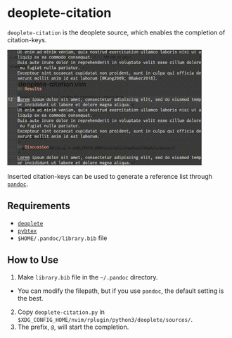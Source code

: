 # deoplete-citation

`deoplete-citation` is the deoplete source, which enables the completion of citation-keys.

![sample movie](./mov/sample.gif)

Inserted citation-keys can be used to generate a reference list through [`pandoc`](https://pandoc.org/MANUAL.html#citations).

## Requirements

- [`deoplete`](https://github.com/Shougo/deoplete.nvim)
- [`pybtex`](https://pybtex.org)
- `$HOME/.pandoc/library.bib` file

## How to Use

1. Make `library.bib` file in the `~/.pandoc` directory.
  - You can modify the filepath, but if you use `pandoc`, the default setting is the best.
2. Copy `deoplete-citation.py` in `$XDG_CONFIG_HOME/nvim/rplugin/python3/deoplete/sources/`.
3. The prefix, `@`, will start the completion.
